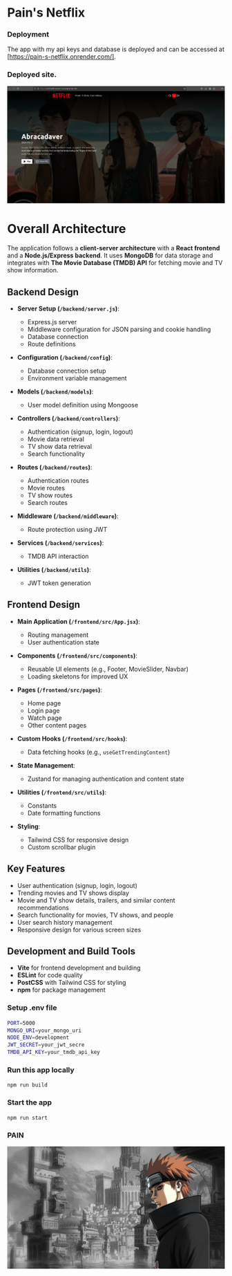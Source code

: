 # Pain's Netflix

### Deployment
The app with my api keys and database is deployed and can be accessed at [https://pain-s-netflix.onrender.com/].

### Deployed site.
![alt text](image.png)

# Overall Architecture

The application follows a **client-server architecture** with a **React frontend** and a **Node.js/Express backend**. It uses **MongoDB** for data storage and integrates with **The Movie Database (TMDB) API** for fetching movie and TV show information.

## Backend Design

- **Server Setup (`/backend/server.js`)**:
  - Express.js server
  - Middleware configuration for JSON parsing and cookie handling
  - Database connection
  - Route definitions

- **Configuration (`/backend/config`)**:
  - Database connection setup
  - Environment variable management

- **Models (`/backend/models`)**:
  - User model definition using Mongoose

- **Controllers (`/backend/controllers`)**:
  - Authentication (signup, login, logout)
  - Movie data retrieval
  - TV show data retrieval
  - Search functionality

- **Routes (`/backend/routes`)**:
  - Authentication routes
  - Movie routes
  - TV show routes
  - Search routes

- **Middleware (`/backend/middleware`)**:
  - Route protection using JWT

- **Services (`/backend/services`)**:
  - TMDB API interaction

- **Utilities (`/backend/utils`)**:
  - JWT token generation

## Frontend Design

- **Main Application (`/frontend/src/App.jsx`)**:
  - Routing management
  - User authentication state

- **Components (`/frontend/src/components`)**:
  - Reusable UI elements (e.g., Footer, MovieSlider, Navbar)
  - Loading skeletons for improved UX

- **Pages (`/frontend/src/pages`)**:
  - Home page
  - Login page
  - Watch page
  - Other content pages

- **Custom Hooks (`/frontend/src/hooks`)**:
  - Data fetching hooks (e.g., `useGetTrendingContent`)

- **State Management**:
  - Zustand for managing authentication and content state

- **Utilities (`/frontend/src/utils`)**:
  - Constants
  - Date formatting functions

- **Styling**:
  - Tailwind CSS for responsive design
  - Custom scrollbar plugin

## Key Features

- User authentication (signup, login, logout)
- Trending movies and TV shows display
- Movie and TV show details, trailers, and similar content recommendations
- Search functionality for movies, TV shows, and people
- User search history management
- Responsive design for various screen sizes

## Development and Build Tools

- **Vite** for frontend development and building
- **ESLint** for code quality
- **PostCSS** with Tailwind CSS for styling
- **npm** for package management

### Setup .env file

```bash
PORT=5000
MONGO_URI=your_mongo_uri
NODE_ENV=development
JWT_SECRET=your_jwt_secre
TMDB_API_KEY=your_tmdb_api_key
```

### Run this app locally

```shell
npm run build
```

### Start the app

```shell
npm run start
```

### PAIN 
![alt text](image-1.png)
